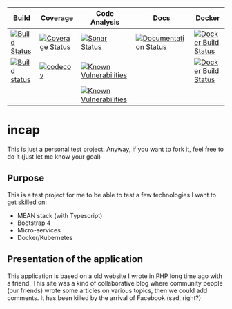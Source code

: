 |  Build | Coverage  | Code Analysis  | Docs  | Docker  |
|---|---|---|---|---|
|[![Build Status](https://travis-ci.org/tuanicom/incap.svg?branch=master)](https://travis-ci.org/tuanicom/incap)   | [![Coverage Status](https://coveralls.io/repos/github/tuanicom/incap/badge.svg?branch=master)](https://coveralls.io/github/tuanicom/incap?branch=master)  |  [![Sonar Status](https://sonarcloud.io/api/project_badges/measure?project=tuanicom_incap&metric=alert_status)](https://sonarcloud.io/dashboard?id=tuanicom_incap) |  [![Documentation Status](https://readthedocs.com/projects/tuanicom-incap/badge/?version=latest)](https://tuanicom-incap.readthedocs-hosted.com/en/latest/?badge=latest) |  [![Docker Build Status](https://img.shields.io/docker/build/tuanicom/incap-backend.svg)](https://hub.docker.com/r/tuanicom/incap-backend/) |
|[![Build status](https://ci.appveyor.com/api/projects/status/x9dtpjle2v6afiwf?svg=true)](https://ci.appveyor.com/project/tuanicom/incap)   | [![codecov](https://codecov.io/gh/tuanicom/incap/branch/master/graph/badge.svg)](https://codecov.io/gh/tuanicom/incap)  |  [![Known Vulnerabilities](https://snyk.io/test/github/tuanicom/incap/badge.svg?targetFile=backend%2Fpackage.json)](https://snyk.io/test/github/tuanicom/incap?targetFile=backend%2Fpackage.json) |   | [![Docker Build Status](https://img.shields.io/docker/build/tuanicom/incap-frontend.svg)](https://hub.docker.com/r/tuanicom/incap-frontend/)  |
|   |   |  [![Known Vulnerabilities](https://snyk.io/test/github/tuanicom/incap/badge.svg?targetFile=frontend%2Fpackage.json)](https://snyk.io/test/github/tuanicom/incap?targetFile=frontend%2Fpackage.json) |   |   |

# incap

This is just a personal test project. Anyway, if you want to fork it, feel free to do it (just let me know your goal)

## Purpose
This is a test project for me to be able to test a few technologies I want to get skilled on:
* MEAN stack (with Typescript) 
* Bootstrap 4
* Micro-services
* Docker/Kubernetes

## Presentation of the application
This application is based on a old website I wrote in PHP long time ago with a friend. 
This site was a kind of collaborative blog where community people (our friends) wrote some articles on various topics, then we could add comments. 
It has been killed by the arrival of Facebook (sad, right?)
